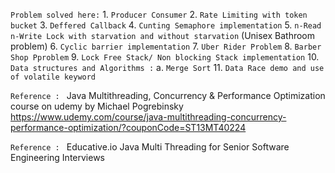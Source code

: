 `Problem solved here:`
    1. `Producer Consumer`
    2. `Rate Limiting with token bucket`
    3. `Deffered Callback`
    4. `Cunting Semaphore implementation`
    5. `n-Read n-Write Lock with starvation and without starvation` (Unisex Bathroom problem)
    6. `Cyclic barrier implementation`
    7. `Uber Rider Problem`
    8. `Barber Shop Pproblem`
    9. `Lock Free Stack/ Non blocking Stack implementation`
    10. `Data structures and Algorithms :`
            a. `Merge Sort`
    11. `Data Race demo and use of volatile keyword`

`Reference : ` Java Multithreading, Concurrency & Performance Optimization course on udemy by Michael Pogrebinsky
            https://www.udemy.com/course/java-multithreading-concurrency-performance-optimization/?couponCode=ST13MT40224

`Reference : ` Educative.io Java Multi Threading for Senior Software Engineering Interviews